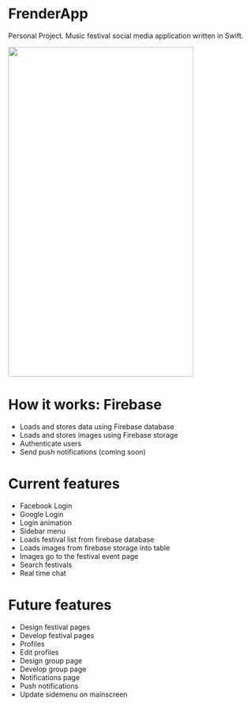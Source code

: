# FrenderApp
Personal Project. Music festival social media application written in Swift.

<img src="https://github.com/caelandailey/FrenderApp/blob/master/Intro.gif" width="375px" height="667px" />

# How it works: Firebase
- Loads and stores data using Firebase database
- Loads and stores images using Firebase storage
- Authenticate users
- Send push notifications (coming soon)

# Current features
- Facebook Login
- Google Login
- Login animation
- Sidebar menu
- Loads festival list from firebase database 
- Loads images from firebase storage into table
- Images go to the festival event page
- Search festivals
- Real time chat

# Future features
- Design festival pages
- Develop festival pages
- Profiles
- Edit profiles
- Design group page
- Develop group page
- Notifications page
- Push notifications
- Update sidemenu on mainscreen

